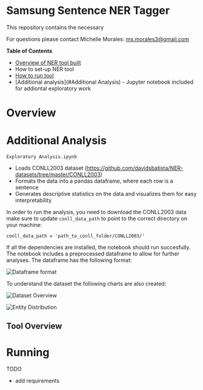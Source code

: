 # Samsung Sentence NER Tagger

This repository contains the necessary 

For questions please contact Michelle Morales: ms.morales3@gmail.com

**Table of Contents**
- [Overview of NER tool built](#Overview)
- How to set-up NER tool
- [How to run tool](#Running)
- [Additional analysis](#Additional Analysis) - Jupyter notebook included for addiontal exploratory work

# Overview
# Additional Analysis

`Exploratory Analysis.ipynb` 
- Loads CONLL2003 dataset (https://github.com/davidsbatista/NER-datasets/tree/master/CONLL2003)
- Formats the data into a pandas dataframe, where each row is a sentence
- Generates descriptive statistics on the data and visualizes them for easy interpretability 

In order to run the analysis, you need to download the CONLL2003 data make sure to update `conll_data_path` to point to the correct directory on your machine:

`conll_data_path = 'path_to_conll_folder/CONLL2003/'`

If all the dependencies are installed, the notebook should run succesfully. The notebook includes a preprocessed dataframe to allow for further analyses. The dataframe has the following format:

![Dataframe format](https://github.com/michellemorales/samsung_interview/blob/master/images/Dataframe%20Format.png)

To understand the dataset the following charts are also created:

![Dataset Overview](https://github.com/michellemorales/samsung_interview/blob/master/images/CONLL%20Dataset%20Overview.png)

![Entity Distribution](https://github.com/michellemorales/samsung_interview/blob/master/images/CONLL%20Entity%20Distribution.png)



## Tool Overview
# Running


TODO
- add requirements
